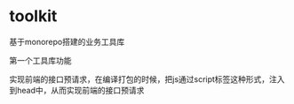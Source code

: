 # toolkit
基于monorepo搭建的业务工具库

第一个工具库功能

实现前端的接口预请求，在编译打包的时候，把js通过script标签这种形式，注入到head中，从而实现前端的接口预请求


